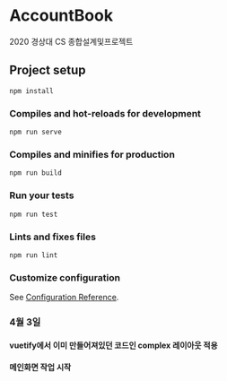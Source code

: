 # AccountBook
 2020 경상대 CS 종합설계및프로젝트

## Project setup
```
npm install
```

### Compiles and hot-reloads for development
```
npm run serve
```

### Compiles and minifies for production
```
npm run build
```

### Run your tests
```
npm run test
```

### Lints and fixes files
```
npm run lint
```

### Customize configuration
See [Configuration Reference](https://cli.vuejs.org/config/).

### 4월 3일
#### vuetify에서 이미 만들어져있던 코드인 complex 레이아웃 적용
#### 메인화면 작업 시작

### 4월 4일
#### 메인페이지 대충 만들어놓음
#### 화면을 상단바, moneyState, calendar, moneyDetail, footer로 나눔
#### 화면 레이아웃 %로 수정
#### moneyState 레이아웃 1차완성

### 4월 5일
#### moneyDetail 아이콘빼고 레이아웃 작업 1차완료
#### 달력 구현중

### 4월 6일
#### 메인부 UI 1차 완성

### 4월 9일
#### Login화면 구현. App.vue의 하위 컴포넌트라서 그런지 css적용이 꽉 차게 안되서 아쉬움. 그래도 그렇게 안 이쁜건 아니라서 그대로 둘 예정
#### 데이터 깔끔히 정리. 상위 컴포넌트인 Main에 집중
#### moneyDetail이 수입일 경우, 파란색이 뜨도록 코딩함

### 4월 12일
#### 로그인 화면 대충 만들어놓음.
#### 팀원들에게 php코드 작성 지시
#### DB스키마 검토했음. 수정사항 지시함.

### 4월 19일
#### 로그인과 회원가입 시 입력되는 데이터 바인딩
#### 회원가입 시 비밀번호를 ... 이 아닌 텍스트로 볼 수 있는 버튼 만듦.
#### 일단 서버코드가 없으니 로그인과 회원가입 시도시 실패 알람 뜨도록 만듦
#### 회원가입 시 진행되는 자산과 고정수입, 고정지출 입력부분 만듦. 
#### 삭제와 추가 가능함.
#### ,를 붙여서 화폐보기로 만들려고 했으나, v-for로 구조를 바꾸고 제대로 작동안해서 그냥 내버려둠. 맨 앞 0없애는 것도 마찬가지.
#### 파이차트 적용중. FusionCharts 이용.
#### 클릭했을 때 해당 라벨이 콘솔에 찍히도록 만듬. 이걸로 세부내역을 받아올 예정

### 4월 20일
#### 회원가입부 작업중

### 4월 23일
#### 메인화면 작업중
#### 하단 지출버튼 누를 시 드롭다운메뉴 뜨도록 만듬
#### 생활비 초과시 경고창 ui작업함
#### 지출 입력부 작업중

### 4월 26일 작업내용
#### 통계버튼 클릭 시 통계로 빠지고 아이콘모양 뒤로가기로 바뀜
#### 통계 상세내역 레이아웃만 잡아둠
#### 지출내역 추가 부분 UI코딩함. 
#### 오른쪽 상단 아이콘 누를 시, 메뉴바 뜨게 만듦